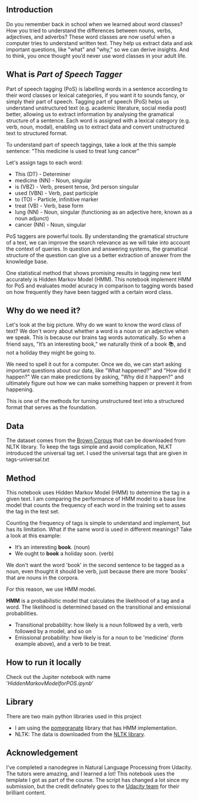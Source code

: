## Introduction
Do you remember back in school when we learned about word classes? How you tried to understand the differences between nouns, verbs, adjectives, and adverbs? These word classes are now useful when a computer tries to understand written text. They help us extract data and ask important questions, like "what" and "why," so we can derive insights. And to think, you once thought you’d never use word classes in your adult life. 

## What is *Part of Speech Tagger*
Part of speech tagging (PoS) is labelling words in a sentence according to their word classes or lexical categories, if you want it to sounds fancy, or simply their part of speech. Tagging part of speech (PoS) helps us understand unstructured text (e.g. academic literature, social media post) better, allowing us to extract information by analysing the gramatical structure of a sentence. Each word is assigned with a lexical category (e.g. verb, noun, modal), enabling us to extract data and convert unstructured text to structured format. 

To understand part of speech taggings, take a look at the this sample sentence: 
 "This medicine is used to treat lung cancer"

 Let's assign tags to each word: 
 - This (DT) - Determiner
 - medicine (NN) - Noun, singular
 - is (VBZ) - Verb, present tense, 3rd person singular
 - used (VBN) - Verb, past participle
 - to (TO) - Particle, infinitive marker
 - treat (VB) - Verb, base form
 - lung (NN) - Noun, singular (functioning as an adjective here, known as a noun adjunct)
 - cancer (NN) - Noun, singular

PoS taggers are powerful tools. By understanding the gramatical structure of a text, we can improve the search relevance as we will take into account the context of queries. In question and answering systems, the gramatical structure of the question can give us a better extraction of answer from the knowledge base. 

One statistical method that shows promising results in tagging new text accurately is Hidden Markov Model (HMM). This notebook implement HMM for PoS and evaluates model acuracy in comparison to tagging words based on how frequently they have been tagged with a certain word class. 

## Why do we need it? 
Let's look at the big picture. Why do we want to know the word class of text? We don't worry about whether a word is a noun or an adjective when we speak. This is because our brains tag words automatically. So when a friend says, "It’s an interesting book," we naturally think of a book 📚, and not a holiday they might be going to. 

We need to spell it out for a computer. Once we do, we can start asking important questions about our data, like "What happened?" and "How did it happen?" We can make predictions by asking, "Why did it happen?" and ultimately figure out how we can make something happen or prevent it from happening.

This is one of the methods for turning unstructured text into a structured format that serves as the foundation.

## Data
The dataset comes from the [Brown Corpus](https://en.wikipedia.org/wiki/Brown_Corpus) that can be downloaded from NLTK library. To keep the tags simple and avoid complication, NLKT introduced the universal tag set. I used the universal tags that are given in tags-universal.txt

## Method 
This notebook uses Hidden Markov Model (HMM) to determine the tag in a given text. I am comparing the performance of HMM model to a base line model that counts the frequency of each word in the training set to asses the tag in the test set. 

Counting the frequency of tags is simple to understand and implement, but has its limitation. What if the same word is used in different meanings? Take a look at this example:
- It’s an interesting **book**. (noun)
- We ought to **book** a holiday soon. (verb)

We don't want the word 'book' in the second sentence to be tagged as a noun, even thought it should be verb, just because there are more 'books' that are nouns in the corpora. 

For this reason, we use HMM model. 

__HMM__ is a probabilistic model that calculates the likelihood of a tag and a word. The likelihood is determined based on the transitional and emissional probabilities. 
- Transitional probability: how likely is a noun followed by a verb, verb followed by a model, and so on
- Emissional probability: how likely is for a noun to be 'medicine' (form example above), and a verb to be treat. 

## How to run it locally
Check out the Jupiter notebook with name '_HiddenMarkovModelforPOS.ipynb_' 

## Library 
There are two main python libraries used in this project
- I am using the [pomegranate](https://pomegranate.readthedocs.io/en/latest/) library  that has HMM implementation. 
- NLTK: The data is downloaded from the [NLTK library](https://www.nltk.org/book/ch05.html). 

## Acknowledgement
I've completed a nanodegree in Natural Language Processing from Udacity. The tutors were amazing, and I learned a lot! This notebook uses the template I got as part of the course. The script has changed a lot since my submission, but the credit definately goes to the [Udacity team](@udacity/active-public-content) for their brilliant content. 
